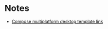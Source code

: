 # Notes

- [Compose multiplatform desktop template link](https://github.com/JetBrains/compose-multiplatform-desktop-template#readme)